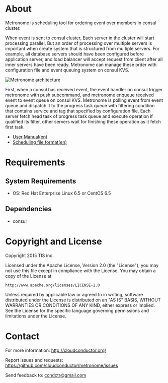 About
=====

Metronome is scheduling tool for ordering event over members in consul cluster.

When event is sent to consul cluster, Each server in the cluster will start processing parallel, But an order of processing over multiple servers is important when create system that is structured from multiple servers.
For example, all database servers should have been configured before application server, and load balancer will accept request from client after all inner servers have been ready.
Metronome can manage these order with configuration file and event queuing system on consul KVS.

![Metronome architecture](https://raw.githubusercontent.com/wiki/cloudconductor/metronome/en/diagram.png)

First, when a consul has received event, the event handler on consul trigger metronome with push subcommand, and metronome enqueue received event to event queue on consul KVS.
Metronome is polling event from event queue and dispatch it to the progress task queue with filtering condition that contains service and tag that specified by configuration file.
Each server fetch head task of progress task queue and execute operation if qualified its filter, other servers wait for finishing these operation as it fetch first task.

- [User Manual(en)](https://github.com/cloudconductor/metronome/wiki/User-Manual(en))
- [Scheduling file format(en)](https://github.com/cloudconductor/metronome/wiki/Scheduling-file-format(en))

Requirements
============

System Requirements
-------------------

- OS: Red Hat Enterprise Linux 6.5 or CentOS 6.5

Dependencies
-------------

- consul

Copyright and License
=====================

Copyright 2015 TIS inc.

Licensed under the Apache License, Version 2.0 (the "License");
you may not use this file except in compliance with the License.
You may obtain a copy of the License at

    http://www.apache.org/licenses/LICENSE-2.0

Unless required by applicable law or agreed to in writing, software
distributed under the License is distributed on an "AS IS" BASIS,
WITHOUT WARRANTIES OR CONDITIONS OF ANY KIND, either express or implied.
See the License for the specific language governing permissions and
limitations under the License.


Contact
========

For more information: <http://cloudconductor.org/>

Report issues and requests: <https://github.com/cloudconductor/metronome/issues>

Send feedback to: <ccndctr@gmail.com>

